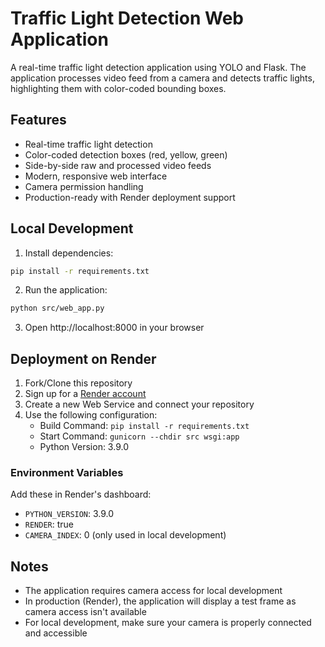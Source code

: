 # Traffic Light Detection Web Application

A real-time traffic light detection application using YOLO and Flask. The application processes video feed from a camera and detects traffic lights, highlighting them with color-coded bounding boxes.

## Features

- Real-time traffic light detection
- Color-coded detection boxes (red, yellow, green)
- Side-by-side raw and processed video feeds
- Modern, responsive web interface
- Camera permission handling
- Production-ready with Render deployment support

## Local Development

1. Install dependencies:
```bash
pip install -r requirements.txt
```

2. Run the application:
```bash
python src/web_app.py
```

3. Open http://localhost:8000 in your browser

## Deployment on Render

1. Fork/Clone this repository
2. Sign up for a [Render account](https://render.com)
3. Create a new Web Service and connect your repository
4. Use the following configuration:
   - Build Command: `pip install -r requirements.txt`
   - Start Command: `gunicorn --chdir src wsgi:app`
   - Python Version: 3.9.0

### Environment Variables

Add these in Render's dashboard:
- `PYTHON_VERSION`: 3.9.0
- `RENDER`: true
- `CAMERA_INDEX`: 0 (only used in local development)

## Notes

- The application requires camera access for local development
- In production (Render), the application will display a test frame as camera access isn't available
- For local development, make sure your camera is properly connected and accessible 